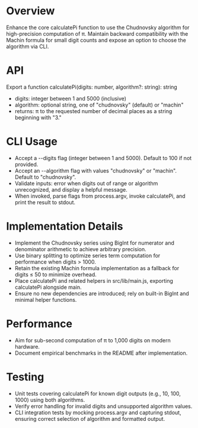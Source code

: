 # Overview

Enhance the core calculatePi function to use the Chudnovsky algorithm for high-precision computation of π. Maintain backward compatibility with the Machin formula for small digit counts and expose an option to choose the algorithm via CLI.

# API

Export a function calculatePi(digits: number, algorithm?: string): string

- digits: integer between 1 and 5000 (inclusive)
- algorithm: optional string, one of "chudnovsky" (default) or "machin"
- returns: π to the requested number of decimal places as a string beginning with "3."

# CLI Usage

- Accept a --digits <n> flag (integer between 1 and 5000). Default to 100 if not provided.
- Accept an --algorithm <name> flag with values "chudnovsky" or "machin". Default to "chudnovsky".
- Validate inputs: error when digits out of range or algorithm unrecognized, and display a helpful message.
- When invoked, parse flags from process.argv, invoke calculatePi, and print the result to stdout.

# Implementation Details

- Implement the Chudnovsky series using BigInt for numerator and denominator arithmetic to achieve arbitrary precision.
- Use binary splitting to optimize series term computation for performance when digits > 1000.
- Retain the existing Machin formula implementation as a fallback for digits ≤ 50 to minimize overhead.
- Place calculatePi and related helpers in src/lib/main.js, exporting calculatePi alongside main.
- Ensure no new dependencies are introduced; rely on built-in BigInt and minimal helper functions.

# Performance

- Aim for sub-second computation of π to 1,000 digits on modern hardware.
- Document empirical benchmarks in the README after implementation.

# Testing

- Unit tests covering calculatePi for known digit outputs (e.g., 10, 100, 1000) using both algorithms.
- Verify error handling for invalid digits and unsupported algorithm values.
- CLI integration tests by mocking process.argv and capturing stdout, ensuring correct selection of algorithm and formatted output.

